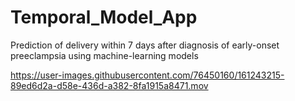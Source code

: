 # Temporal_Model_App

Prediction of delivery within 7 days after diagnosis of early-onset preeclampsia using machine-learning models


https://user-images.githubusercontent.com/76450160/161243215-89ed6d2a-d58e-436d-a382-8fa1915a8471.mov


